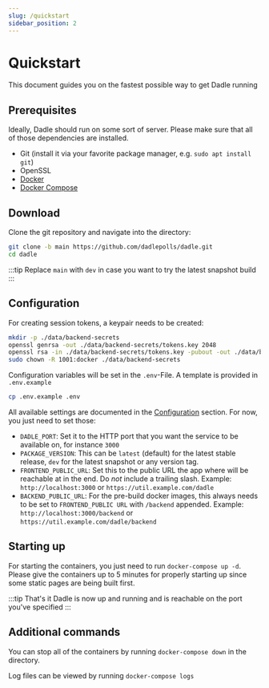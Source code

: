 ```yaml
---
slug: /quickstart
sidebar_position: 2
---
```


# Quickstart

This document guides you on the fastest possible way to get Dadle running

## Prerequisites

Ideally, Dadle should run on some sort of server. Please make sure that all of those dependencies are installed.

- Git (install it via your favorite package manager, e.g. `sudo apt install git`)
- OpenSSL
- [Docker](https://docs.docker.com/engine/install/)
- [Docker Compose](https://docs.docker.com/compose/gettingstarted/)

## Download

Clone the git repository and navigate into the directory:

```bash
git clone -b main https://github.com/dadlepolls/dadle.git
cd dadle
```

:::tip
Replace `main` with `dev` in case you want to try the latest snapshot build
:::

## Configuration

For creating session tokens, a keypair needs to be created:

```bash
mkdir -p ./data/backend-secrets
openssl genrsa -out ./data/backend-secrets/tokens.key 2048
openssl rsa -in ./data/backend-secrets/tokens.key -pubout -out ./data/backend-secrets/tokens.pub
sudo chown -R 1001:docker ./data/backend-secrets
```

Configuration variables will be set in the `.env`-File. A template is provided in `.env.example`

```bash
cp .env.example .env
```

All available settings are documented in the [Configuration](configuration.md) section. For now, you just need to set those:

- `DADLE_PORT`: Set it to the HTTP port that you want the service to be available on, for instance `3000`
- `PACKAGE_VERSION`: This can be `latest` (default) for the latest stable release, `dev` for the latest snapshot or any version tag.
- `FRONTEND_PUBLIC_URL`: Set this to the public URL the app where will be reachable at in the end. Do _not_ include a trailing slash. Example: `http://localhost:3000` or `https://util.example.com/dadle`
- `BACKEND_PUBLIC_URL`: For the pre-build docker images, this always needs to be set to `FRONTEND_PUBLIC URL` with `/backend` appended. Example: `http://localhost:3000/backend` or `https://util.example.com/dadle/backend`

## Starting up

For starting the containers, you just need to run `docker-compose up -d`. Please give the containers up to 5 minutes for properly starting up since some static pages are being built first.

:::tip That's it
Dadle is now up and running and is reachable on the port you've specified
:::

## Additional commands

You can stop all of the containers by running `docker-compose down` in the directory.

Log files can be viewed by running `docker-compose logs`
